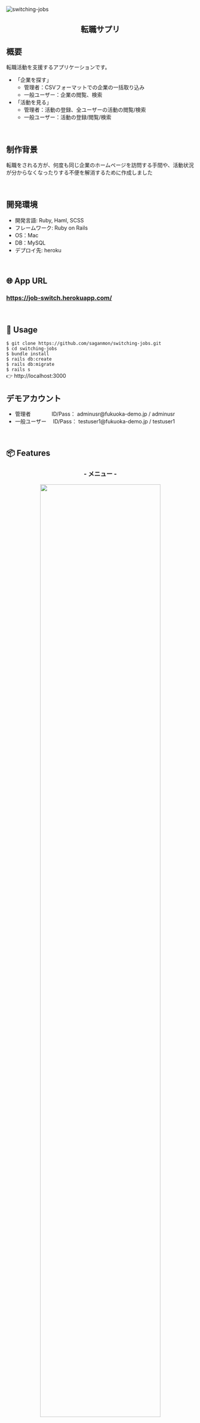 ![switching-jobs](https://user-images.githubusercontent.com/59816193/76177565-fdbc1680-61f7-11ea-853f-b04f6943c2f9.png)

<h2 align="center">転職サプリ</h2>

## 概要
転職活動を支援するアプリケーションです。
<ul>
  <li>「企業を探す」
    <ul>
      <li>管理者：CSVフォーマットでの企業の一括取り込み</li>
      <li>一般ユーザー：企業の閲覧、検索</li>
    </ul>
  </li>
  <li>「活動を見る」
    <ul>
      <li>管理者：活動の登録、全ユーザーの活動の閲覧/検索</li>
      <li>一般ユーザー：活動の登録/閲覧/検索</li>
    </ul>
  </li>
</ul>
<br>

## 制作背景
<p>転職をされる方が、何度も同じ企業のホームページを訪問する手間や、活動状況が分からなくなったりする不便を解消するために作成しました</p>
<br>

## 開発環境
<ul>
  <li>開発言語: Ruby, Haml, SCSS</li>
  <li>フレームワーク: Ruby on Rails</li>
  <li>OS：Mac</li>
  <li>DB：MySQL</li>
  <li>デプロイ先: heroku</li>
</ul>
<br>

## 🌐 App URL
### **https://job-switch.herokuapp.com/**  
<br>

## 💬 Usage
`$ git clone https://github.com/saganmon/switching-jobs.git`
<br>
`$ cd switching-jobs`
<br>
`$ bundle install`
<br>
`$ rails db:create`
<br>
`$ rails db:migrate`
<br>
`$ rails s`
<br>
👉 http://localhost:3000
<br>

## デモアカウント
<ul>
  <li>管理者　　　　ID/Pass： adminusr@fukuoka-demo.jp / adminusr</li>
  <li>一般ユーザー　 ID/Pass： testuser1@fukuoka-demo.jp / testuser1</li>
</ul>
<br>

## 📦 Features
<h3 align="center">- メニュー -</h3>
<p align="center">
  <img src="https://user-images.githubusercontent.com/59816193/76178879-4249b100-61fc-11ea-9ca5-f1d4433a97db.png" width=80%>
</p>
<br>

<h3 align="center">- 企業閲覧, 登録(管理者のみ) -</h3>
<ul>
  <li>ポイント
    <ul>
      <li>管理者のみ企業のCSVアップロードが可能です</li>
      <li>検索窓からレコードの絞り込みが可能です(jQueryで実装)</li>
    </ul>
  </li>
</ul>
<p align="center">
  <img src="https://user-images.githubusercontent.com/59816193/76178368-79b75e00-61fa-11ea-9b73-4eff9355664d.png" width=80%>
</p>
<br>

<h3 align="center">- 活動閲覧 -</h3>
<ul>
  <li>ポイント
    <ul>
      <li>検索窓からレコードの絞り込みが可能です(jQueryで実装)</li>
    </ul>
  </li>
</ul>
<p align="center">
  <img src="https://user-images.githubusercontent.com/59816193/76178940-7ae98a80-61fc-11ea-8839-fe10bd0b3075.png" width=80%>
</p>
<br>

<h3 align="center">- 活動登録 -</h3>
<ul>
  <li>ポイント
    <ul>
      <li>活動登録のボタンをクリックするとモーダルウィンドウが表示され、活動を入力することができます</li>
      <li>ユーザーの入力の手間を省けるよう、セレクトボックスを多用しています</li>
      <li>登録した内容は、Ajaxで追加されます</li>
    </ul>
  </li>
</ul>
<p align="center">
  <img src="https://user-images.githubusercontent.com/59816193/76179059-d87dd700-61fc-11ea-94ef-c97219d981ee.png" width=80%>
</p>
<br>

## 課題と今後の実装
<ul>
  <li>課題
    <ul>
      <li>管理者ページが未実装</li>
      <li>管理者によるCSV取り込みにおいて、企業を追加する際の動作が不安定（idが連番になっていないとエラーが発生する場合がある）</li>
      <li>活動入力において、日付を入れる際に手間がかかる</li>
      <li>名寄せを実装していないため、今度集計機能を実装する際に正確な集計ができない恐れがある</li>      
    </ul>
  </li>
  <li>今後の実装
    <ul>
      <li>管理者ページの実装</li>
      <li>上記課題の解決</li>
    </ul>
  </li>
</ul>
<br>

## DB設計
<p align="center">
  <img src="https://user-images.githubusercontent.com/59816193/76184694-2d771880-6210-11ea-9870-9a374c791650.png" width=80%>
</p>

